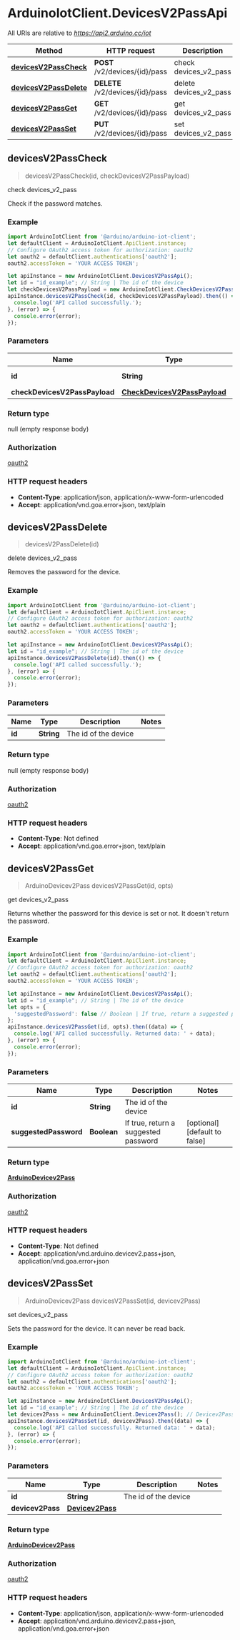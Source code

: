 # ArduinoIotClient.DevicesV2PassApi

All URIs are relative to *https://api2.arduino.cc/iot*

Method | HTTP request | Description
------------- | ------------- | -------------
[**devicesV2PassCheck**](DevicesV2PassApi.md#devicesV2PassCheck) | **POST** /v2/devices/{id}/pass | check devices_v2_pass
[**devicesV2PassDelete**](DevicesV2PassApi.md#devicesV2PassDelete) | **DELETE** /v2/devices/{id}/pass | delete devices_v2_pass
[**devicesV2PassGet**](DevicesV2PassApi.md#devicesV2PassGet) | **GET** /v2/devices/{id}/pass | get devices_v2_pass
[**devicesV2PassSet**](DevicesV2PassApi.md#devicesV2PassSet) | **PUT** /v2/devices/{id}/pass | set devices_v2_pass



## devicesV2PassCheck

> devicesV2PassCheck(id, checkDevicesV2PassPayload)

check devices_v2_pass

Check if the password matches.

### Example

```javascript
import ArduinoIotClient from '@arduino/arduino-iot-client';
let defaultClient = ArduinoIotClient.ApiClient.instance;
// Configure OAuth2 access token for authorization: oauth2
let oauth2 = defaultClient.authentications['oauth2'];
oauth2.accessToken = 'YOUR ACCESS TOKEN';

let apiInstance = new ArduinoIotClient.DevicesV2PassApi();
let id = "id_example"; // String | The id of the device
let checkDevicesV2PassPayload = new ArduinoIotClient.CheckDevicesV2PassPayload(); // CheckDevicesV2PassPayload | 
apiInstance.devicesV2PassCheck(id, checkDevicesV2PassPayload).then(() => {
  console.log('API called successfully.');
}, (error) => {
  console.error(error);
});

```

### Parameters


Name | Type | Description  | Notes
------------- | ------------- | ------------- | -------------
 **id** | **String**| The id of the device | 
 **checkDevicesV2PassPayload** | [**CheckDevicesV2PassPayload**](CheckDevicesV2PassPayload.md)|  | 

### Return type

null (empty response body)

### Authorization

[oauth2](../README.md#oauth2)

### HTTP request headers

- **Content-Type**: application/json, application/x-www-form-urlencoded
- **Accept**: application/vnd.goa.error+json, text/plain


## devicesV2PassDelete

> devicesV2PassDelete(id)

delete devices_v2_pass

Removes the password for the device.

### Example

```javascript
import ArduinoIotClient from '@arduino/arduino-iot-client';
let defaultClient = ArduinoIotClient.ApiClient.instance;
// Configure OAuth2 access token for authorization: oauth2
let oauth2 = defaultClient.authentications['oauth2'];
oauth2.accessToken = 'YOUR ACCESS TOKEN';

let apiInstance = new ArduinoIotClient.DevicesV2PassApi();
let id = "id_example"; // String | The id of the device
apiInstance.devicesV2PassDelete(id).then(() => {
  console.log('API called successfully.');
}, (error) => {
  console.error(error);
});

```

### Parameters


Name | Type | Description  | Notes
------------- | ------------- | ------------- | -------------
 **id** | **String**| The id of the device | 

### Return type

null (empty response body)

### Authorization

[oauth2](../README.md#oauth2)

### HTTP request headers

- **Content-Type**: Not defined
- **Accept**: application/vnd.goa.error+json, text/plain


## devicesV2PassGet

> ArduinoDevicev2Pass devicesV2PassGet(id, opts)

get devices_v2_pass

Returns whether the password for this device is set or not. It doesn&#39;t return the password.

### Example

```javascript
import ArduinoIotClient from '@arduino/arduino-iot-client';
let defaultClient = ArduinoIotClient.ApiClient.instance;
// Configure OAuth2 access token for authorization: oauth2
let oauth2 = defaultClient.authentications['oauth2'];
oauth2.accessToken = 'YOUR ACCESS TOKEN';

let apiInstance = new ArduinoIotClient.DevicesV2PassApi();
let id = "id_example"; // String | The id of the device
let opts = {
  'suggestedPassword': false // Boolean | If true, return a suggested password
};
apiInstance.devicesV2PassGet(id, opts).then((data) => {
  console.log('API called successfully. Returned data: ' + data);
}, (error) => {
  console.error(error);
});

```

### Parameters


Name | Type | Description  | Notes
------------- | ------------- | ------------- | -------------
 **id** | **String**| The id of the device | 
 **suggestedPassword** | **Boolean**| If true, return a suggested password | [optional] [default to false]

### Return type

[**ArduinoDevicev2Pass**](ArduinoDevicev2Pass.md)

### Authorization

[oauth2](../README.md#oauth2)

### HTTP request headers

- **Content-Type**: Not defined
- **Accept**: application/vnd.arduino.devicev2.pass+json, application/vnd.goa.error+json


## devicesV2PassSet

> ArduinoDevicev2Pass devicesV2PassSet(id, devicev2Pass)

set devices_v2_pass

Sets the password for the device. It can never be read back.

### Example

```javascript
import ArduinoIotClient from '@arduino/arduino-iot-client';
let defaultClient = ArduinoIotClient.ApiClient.instance;
// Configure OAuth2 access token for authorization: oauth2
let oauth2 = defaultClient.authentications['oauth2'];
oauth2.accessToken = 'YOUR ACCESS TOKEN';

let apiInstance = new ArduinoIotClient.DevicesV2PassApi();
let id = "id_example"; // String | The id of the device
let devicev2Pass = new ArduinoIotClient.Devicev2Pass(); // Devicev2Pass | 
apiInstance.devicesV2PassSet(id, devicev2Pass).then((data) => {
  console.log('API called successfully. Returned data: ' + data);
}, (error) => {
  console.error(error);
});

```

### Parameters


Name | Type | Description  | Notes
------------- | ------------- | ------------- | -------------
 **id** | **String**| The id of the device | 
 **devicev2Pass** | [**Devicev2Pass**](Devicev2Pass.md)|  | 

### Return type

[**ArduinoDevicev2Pass**](ArduinoDevicev2Pass.md)

### Authorization

[oauth2](../README.md#oauth2)

### HTTP request headers

- **Content-Type**: application/json, application/x-www-form-urlencoded
- **Accept**: application/vnd.arduino.devicev2.pass+json, application/vnd.goa.error+json

